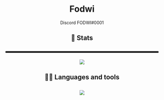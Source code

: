 <h1 align="center">Fodwi</h1>

<div align="center">




Discord FODWI#0001

<h2>📕 Stats<h2>

<hr style="height:5px; border: 1px solid #ccc; border-radius: 20px;">

![](https://github-readme-stats.vercel.app/api?username=Fodwi&show_icons=true)


<h2>🧑‍💻 Languages and tools<h2>


[![](https://github-readme-stats.vercel.app/api/top-langs/?username=kilichi&layout=compact)](https://github.com/anuraghazra/github-readme-stats)
  
<div>
